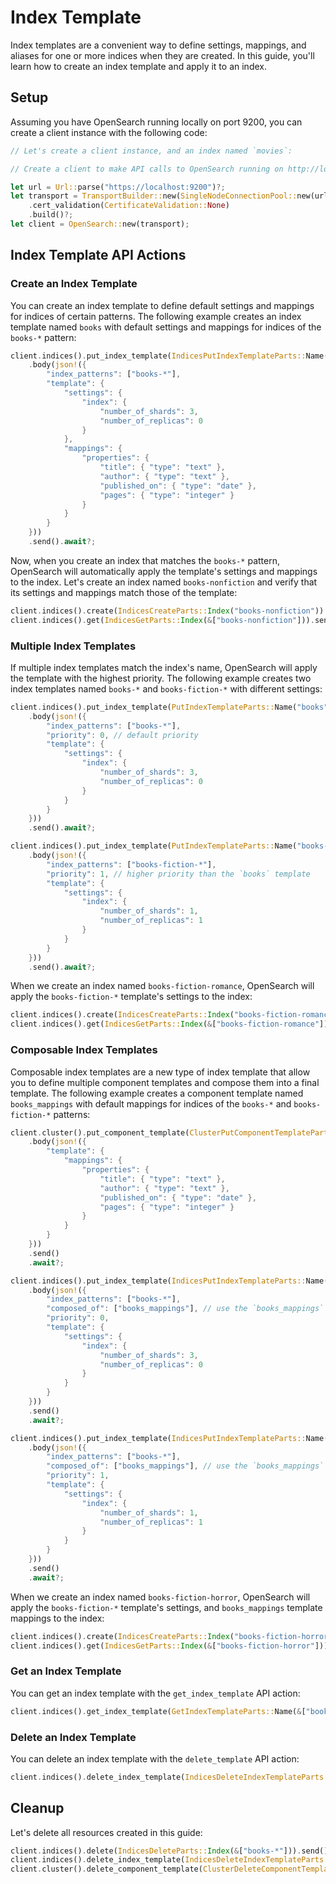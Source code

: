 # Index Template

Index templates are a convenient way to define settings, mappings, and aliases for one or more indices when they are created. In this guide, you'll learn how to create an index template and apply it to an index.

## Setup

Assuming you have OpenSearch running locally on port 9200, you can create a client instance with the following code:

```rust
// Let's create a client instance, and an index named `movies`:

// Create a client to make API calls to OpenSearch running on http://localhost:9200.

let url = Url::parse("https://localhost:9200")?;
let transport = TransportBuilder::new(SingleNodeConnectionPool::new(url))
    .cert_validation(CertificateValidation::None)
    .build()?;
let client = OpenSearch::new(transport);
```

## Index Template API Actions

### Create an Index Template

You can create an index template to define default settings and mappings for indices of certain patterns. The following example creates an index template named `books` with default settings and mappings for indices of the `books-*` pattern:

```rust
client.indices().put_index_template(IndicesPutIndexTemplateParts::Name("books"))
    .body(json!({
        "index_patterns": ["books-*"],
        "template": {
            "settings": {
                "index": {
                    "number_of_shards": 3,
                    "number_of_replicas": 0
                }
            },
            "mappings": {
                "properties": {
                    "title": { "type": "text" },
                    "author": { "type": "text" },
                    "published_on": { "type": "date" },
                    "pages": { "type": "integer" }
                }
            }
        }
    }))
    .send().await?;
```

Now, when you create an index that matches the `books-*` pattern, OpenSearch will automatically apply the template's settings and mappings to the index.
Let's create an index named `books-nonfiction` and verify that its settings and mappings match those of the template:

```rust
client.indices().create(IndicesCreateParts::Index("books-nonfiction")).send().await?;
client.indices().get(IndicesGetParts::Index(&["books-nonfiction"])).send().await?;
```

### Multiple Index Templates

If multiple index templates match the index's name, OpenSearch will apply the template with the highest priority. The following example creates two index templates named `books-*` and `books-fiction-*` with different settings:

```rust
client.indices().put_index_template(PutIndexTemplateParts::Name("books"))
    .body(json!({
        "index_patterns": ["books-*"],
        "priority": 0, // default priority
        "template": {
            "settings": {
                "index": {
                    "number_of_shards": 3,
                    "number_of_replicas": 0
                }
            }
        }
    }))
    .send().await?;

client.indices().put_index_template(PutIndexTemplateParts::Name("books-fiction"))
    .body(json!({
        "index_patterns": ["books-fiction-*"],
        "priority": 1, // higher priority than the `books` template
        "template": {
            "settings": {
                "index": {
                    "number_of_shards": 1,
                    "number_of_replicas": 1
                }
            }
        }
    }))
    .send().await?;
```

When we create an index named `books-fiction-romance`, OpenSearch will apply the `books-fiction-*` template's settings to the index:

```rust
client.indices().create(IndicesCreateParts::Index("books-fiction-romance")).send().await?;
client.indices().get(IndicesGetParts::Index(&["books-fiction-romance"])).send().await?;
```

### Composable Index Templates

Composable index templates are a new type of index template that allow you to define multiple component templates and compose them into a final template. The following example creates a component template named `books_mappings` with default mappings for indices of the `books-*` and `books-fiction-*` patterns:

```rust
client.cluster().put_component_template(ClusterPutComponentTemplateParts::Name("books_mappings"))
    .body(json!({
        "template": {
            "mappings": {
                "properties": {
                    "title": { "type": "text" },
                    "author": { "type": "text" },
                    "published_on": { "type": "date" },
                    "pages": { "type": "integer" }
                }
            }
        }
    }))
    .send()
    .await?;

client.indices().put_index_template(IndicesPutIndexTemplateParts::Name("books"))
    .body(json!({
        "index_patterns": ["books-*"],
        "composed_of": ["books_mappings"], // use the `books_mappings` component template
        "priority": 0,
        "template": {
            "settings": {
                "index": {
                    "number_of_shards": 3,
                    "number_of_replicas": 0
                }
            }
        }
    }))
    .send()
    .await?;

client.indices().put_index_template(IndicesPutIndexTemplateParts::Name("books"))
    .body(json!({
        "index_patterns": ["books-*"],
        "composed_of": ["books_mappings"], // use the `books_mappings` component template
        "priority": 1,
        "template": {
            "settings": {
                "index": {
                    "number_of_shards": 1,
                    "number_of_replicas": 1
                }
            }
        }
    }))
    .send()
    .await?;
```

When we create an index named `books-fiction-horror`, OpenSearch will apply the `books-fiction-*` template's settings, and `books_mappings` template mappings to the index:

```rust
client.indices().create(IndicesCreateParts::Index("books-fiction-horror")).send().await?;
client.indices().get(IndicesGetParts::Index(&["books-fiction-horror"])).send().await?;
```

### Get an Index Template

You can get an index template with the `get_index_template` API action:

```rust
client.indices().get_index_template(GetIndexTemplateParts::Name(&["books"])).send().await?;
```

### Delete an Index Template

You can delete an index template with the `delete_template` API action:

```rust
client.indices().delete_index_template(IndicesDeleteIndexTemplateParts::Name("books")).send().await?;
```

## Cleanup

Let's delete all resources created in this guide:

```rust
client.indices().delete(IndicesDeleteParts::Index(&["books-*"])).send().await?;
client.indices().delete_index_template(IndicesDeleteIndexTemplateParts::Name("books-fiction")).send().await?;
client.cluster().delete_component_template(ClusterDeleteComponentTemplateParts::Name("books_mappings")).send().await?;
```
